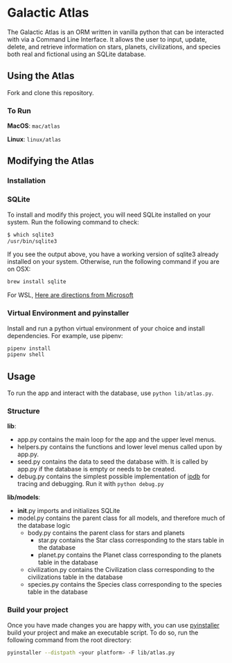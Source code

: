# Galactic Atlas

The Galactic Atlas is an ORM written in vanilla python that can be interacted with via a Command Line Interface. It allows the user to input, update, delete, and retrieve information on stars, planets, civilizations, and species both real and fictional using an SQLite database.

## Using the Atlas

Fork and clone this repository.

### To Run

**MacOS**: `mac/atlas`

**Linux**: `linux/atlas`

## Modifying the Atlas

### **Installation**

### SQLite

To install and modify this project, you will need SQLite installed on your system. Run the following command to check:

```bash
$ which sqlite3
/usr/bin/sqlite3
```

If you see the output above, you have a working version of sqlite3 already installed on your system. Otherwise, run the following command if you are on OSX:

```bash
brew install sqlite
```

For WSL, [Here are directions from Microsoft](https://learn.microsoft.com/en-us/windows/wsl/tutorials/wsl-database#install-sqlite)

### Virtual Environment and pyinstaller

Install and run a python virtual environment of your choice and install dependencies. For example, use pipenv:

```bash
pipenv install
pipenv shell
```

## Usage

To run the app and interact with the database, use `python lib/atlas.py`.

### Structure

**lib**:

- app.py contains the main loop for the app and the upper level menus.
- helpers.py contains the functions and lower level menus called upon by app.py.
- seed.py contains the data to seed the database with. It is called by app.py if the database is empty or needs to be created.
- debug.py contains the simplest possible implementation of [ipdb](https://hasil-sharma.github.io/2017-05-13-python-ipdb/) for tracing and debugging. Run it with `python debug.py`

**lib/models**:

- **init**.py imports and initializes SQLite
- model.py contains the parent class for all models, and therefore much of the database logic
  - body.py contains the parent class for stars and planets
    - star.py contains the Star class corresponding to the stars table in the database
    - planet.py contains the Planet class corresponding to the planets table in the database
  - civilization.py contains the Civilization class corresponding to the civilizations table in the database
  - species.py contains the Species class corresponding to the species table in the database

### Build your project

Once you have made changes you are happy with, you can use [pyinstaller](https://pyinstaller.org/en/stable/usage.html) build your project and make an executable script. To do so, run the following command from the root directory:

```bash
pyinstaller --distpath <your platform> -F lib/atlas.py
```
